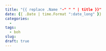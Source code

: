 ```yaml
---
title: "{{ replace .Name "-" " " | title }}"
date: {{ .Date | time.Format ":date_long" }}
categories: 
  - 
tags: 
  - boh
slug: 
draft: true
---
```


